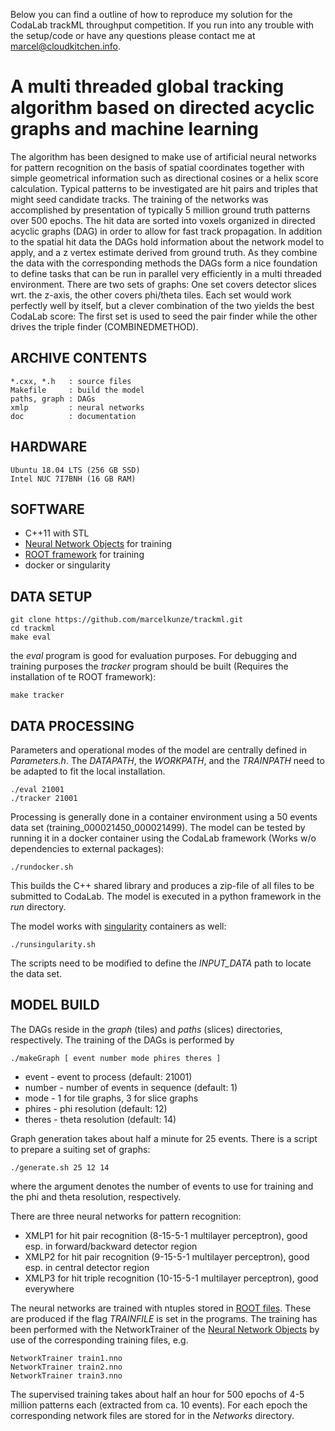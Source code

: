 Below you can find a outline of how to reproduce my solution for the CodaLab trackML throughput competition.
If you run into any trouble with the setup/code or have any questions please contact me at marcel@cloudkitchen.info.

# A multi threaded global tracking algorithm based on directed acyclic graphs and machine learning

The algorithm has been designed to make use of artificial neural networks for pattern recognition on the basis of spatial coordinates together with simple geometrical information such as directional cosines or a helix score calculation. Typical patterns to be investigated are hit pairs and triples that might seed candidate tracks. The training of the networks was accomplished by presentation of typically 5 million ground truth patterns over 500 epochs.
The hit data are sorted into voxels organized in directed acyclic graphs (DAG) in order to allow for fast track propagation. In addition to the spatial hit data the DAGs hold information about the network model to apply, and a z vertex estimate derived from ground truth. As they combine the data with the corresponding methods the DAGs form a nice foundation to define tasks that can be run in parallel very efficiently in a multi threaded environment. There are two sets of graphs: One set covers detector slices wrt. the z-axis, the other covers phi/theta tiles. Each set would work perfectly well by itself, but a clever combination of the two yields the best CodaLab score: The first set is used to seed the pair finder while the other drives the triple finder (COMBINEDMETHOD).

## ARCHIVE CONTENTS
    *.cxx, *.h   : source files
    Makefile     : build the model
    paths, graph : DAGs
    xmlp         : neural networks
    doc          : documentation

## HARDWARE
    Ubuntu 18.04 LTS (256 GB SSD)
    Intel NUC 7I7BNH (16 GB RAM)

## SOFTWARE
* C++11 with STL
* [Neural Network Objects](https://github.com/marcelkunze/rhonno) for training
* [ROOT framework](https://root.cern.ch/) for training
* docker or singularity

## DATA SETUP
    git clone https://github.com/marcelkunze/trackml.git
    cd trackml
    make eval
    
the _eval_ program is good for evaluation purposes. For debugging and training purposes the _tracker_ program should be built (Requires the installation of te ROOT framework):

    make tracker

## DATA PROCESSING
Parameters and operational modes of the model are centrally defined in _Parameters.h_. The _DATAPATH_, the _WORKPATH_, and the _TRAINPATH_ need to be adapted to fit the local installation.

    ./eval 21001
    ./tracker 21001

Processing is generally done in a container environment using a 50 events data set (training_000021450_000021499). The model can be tested by running it in a docker container using the CodaLab framework (Works w/o dependencies to external packages):

    ./rundocker.sh

This builds the C++ shared library and produces a zip-file of all files to be submitted to CodaLab. The model is executed in a python framework in the _run_ directory. 

The model works with [singularity](https://www.sylabs.io/) containers as well:

    ./runsingularity.sh

The scripts need to be modified to define the *INPUT_DATA* path to locate the data set.

## MODEL BUILD
The DAGs reside in the _graph_ (tiles) and _paths_ (slices) directories, respectively. The training of the DAGs is performed by

    ./makeGraph [ event number mode phires theres ]

* event - event to process (default: 21001)
* number - number of events in sequence (default: 1)
* mode - 1 for tile graphs, 3 for slice graphs
* phires - phi resolution (default: 12)
* theres - theta resolution (default: 14)

Graph generation takes about half a minute for 25 events. There is a script to prepare a suiting set of graphs:

    ./generate.sh 25 12 14

where the argument denotes the number of events to use for training and the phi and theta resolution, respectively.

There are three neural networks for pattern recognition:

* XMLP1 for hit pair recognition (8-15-5-1 multilayer perceptron), good esp. in forward/backward detector region
* XMLP2 for hit pair recognition (9-15-5-1 multilayer perceptron), good esp. in central detector region
* XMLP3 for hit triple recognition (10-15-5-1 multilayer perceptron), good everywhere

The neural networks are trained with ntuples stored in [ROOT files](https://root.cern.ch/). These are produced if the flag *TRAINFILE* is set in the programs. The training has been performed with the NetworkTrainer of the [Neural Network Objects](https://github.com/marcelkunze/rhonno) by use of the corresponding training files, e.g.

    NetworkTrainer train1.nno
    NetworkTrainer train2.nno
    NetworkTrainer train3.nno

The supervised training takes about half an hour for 500 epochs of 4-5 million patterns each (extracted from ca. 10 events). For each epoch the corresponding network files are stored for in the _Networks_ directory. 

